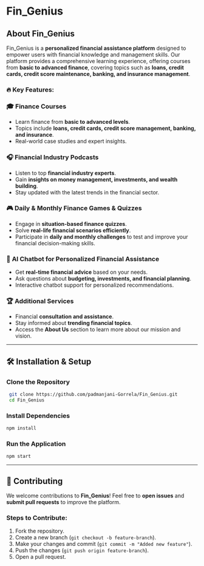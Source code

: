 # Fin_Genius

##  About Fin_Genius
Fin_Genius is a **personalized financial assistance platform** designed to empower users with financial knowledge and management skills. Our platform provides a comprehensive learning experience, offering courses from **basic to advanced finance**, covering topics such as **loans, credit cards, credit score maintenance, banking, and insurance management**. 

### 🔥 Key Features:

### 🎓 **Finance Courses**
- Learn finance from **basic to advanced levels**.
- Topics include **loans, credit cards, credit score management, banking, and insurance**.
- Real-world case studies and expert insights.

### 🎧 **Financial Industry Podcasts**
- Listen to top **financial industry experts**.
- Gain **insights on money management, investments, and wealth building**.
- Stay updated with the latest trends in the financial sector.

### 🎮 **Daily & Monthly Finance Games & Quizzes**
- Engage in **situation-based finance quizzes**.
- Solve **real-life financial scenarios efficiently**.
- Participate in **daily and monthly challenges** to test and improve your financial decision-making skills.

### 🤖 **AI Chatbot for Personalized Financial Assistance**
- Get **real-time financial advice** based on your needs.
- Ask questions about **budgeting, investments, and financial planning**.
- Interactive chatbot support for personalized recommendations.

### 🏆 **Additional Services**
- Financial **consultation and assistance**.
- Stay informed about **trending financial topics**.
- Access the **About Us** section to learn more about our mission and vision.

---

## 🛠️ Installation & Setup
### **Clone the Repository**
```sh
 git clone https://github.com/padmanjani-Gorrela/Fin_Genius.git
 cd Fin_Genius
```

### **Install Dependencies**
```sh
npm install
```

### **Run the Application**
```sh
npm start
```

---

## 📌 Contributing
We welcome contributions to **Fin_Genius**! Feel free to **open issues** and **submit pull requests** to improve the platform.

### **Steps to Contribute:**
1. Fork the repository.
2. Create a new branch (`git checkout -b feature-branch`).
3. Make your changes and commit (`git commit -m "Added new feature"`).
4. Push the changes (`git push origin feature-branch`).
5. Open a pull request.
